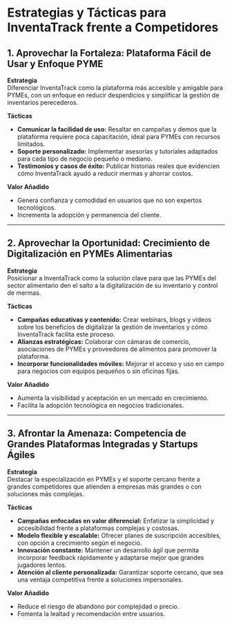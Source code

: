 # Estrategias y Tácticas para InventaTrack frente a Competidores

## 1. Aprovechar la Fortaleza: Plataforma Fácil de Usar y Enfoque PYME

**Estrategia**  
Diferenciar InventaTrack como la plataforma más accesible y amigable para PYMEs, con un enfoque en reducir desperdicios y simplificar la gestión de inventarios perecederos.

**Tácticas**  
- **Comunicar la facilidad de uso:** Resaltar en campañas y demos que la plataforma requiere poca capacitación, ideal para PYMEs con recursos limitados.  
- **Soporte personalizado:** Implementar asesorías y tutoriales adaptados para cada tipo de negocio pequeño o mediano.  
- **Testimonios y casos de éxito:** Publicar historias reales que evidencien cómo InventaTrack ayudó a reducir mermas y ahorrar costos.

**Valor Añadido**  
- Genera confianza y comodidad en usuarios que no son expertos tecnológicos.  
- Incrementa la adopción y permanencia del cliente.

---

## 2. Aprovechar la Oportunidad: Crecimiento de Digitalización en PYMEs Alimentarias

**Estrategia**  
Posicionar a InventaTrack como la solución clave para que las PYMEs del sector alimentario den el salto a la digitalización de su inventario y control de mermas.

**Tácticas**  
- **Campañas educativas y contenido:** Crear webinars, blogs y videos sobre los beneficios de digitalizar la gestión de inventarios y cómo InventaTrack facilita este proceso.  
- **Alianzas estratégicas:** Colaborar con cámaras de comercio, asociaciones de PYMEs y proveedores de alimentos para promover la plataforma.  
- **Incorporar funcionalidades móviles:** Mejorar el acceso y uso en campo para negocios con equipos pequeños o sin oficinas fijas.

**Valor Añadido**  
- Aumenta la visibilidad y aceptación en un mercado en crecimiento.  
- Facilita la adopción tecnológica en negocios tradicionales.

---

## 3. Afrontar la Amenaza: Competencia de Grandes Plataformas Integradas y Startups Ágiles

**Estrategia**  
Destacar la especialización en PYMEs y el soporte cercano frente a grandes competidores que atienden a empresas más grandes o con soluciones más complejas.

**Tácticas**  
- **Campañas enfocadas en valor diferencial:** Enfatizar la simplicidad y accesibilidad frente a plataformas complejas y costosas.  
- **Modelo flexible y escalable:** Ofrecer planes de suscripción accesibles, con opción a crecimiento según el negocio.  
- **Innovación constante:** Mantener un desarrollo ágil que permita incorporar feedback rápidamente y adaptarse mejor que grandes jugadores lentos.  
- **Atención al cliente personalizada:** Garantizar soporte cercano, que sea una ventaja competitiva frente a soluciones impersonales.

**Valor Añadido**  
- Reduce el riesgo de abandono por complejidad o precio.  
- Fomenta la lealtad y recomendación entre usuarios.
